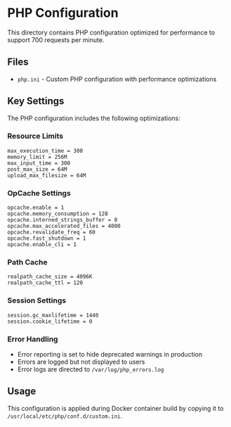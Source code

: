 # PHP Configuration

This directory contains PHP configuration optimized for performance to support 700 requests per minute.

## Files

- `php.ini` - Custom PHP configuration with performance optimizations

## Key Settings

The PHP configuration includes the following optimizations:

### Resource Limits
```
max_execution_time = 300
memory_limit = 256M
max_input_time = 300
post_max_size = 64M
upload_max_filesize = 64M
```

### OpCache Settings
```
opcache.enable = 1
opcache.memory_consumption = 128
opcache.interned_strings_buffer = 8
opcache.max_accelerated_files = 4000
opcache.revalidate_freq = 60
opcache.fast_shutdown = 1
opcache.enable_cli = 1
```

### Path Cache
```
realpath_cache_size = 4096K
realpath_cache_ttl = 120
```

### Session Settings
```
session.gc_maxlifetime = 1440
session.cookie_lifetime = 0
```

### Error Handling
- Error reporting is set to hide deprecated warnings in production
- Errors are logged but not displayed to users
- Error logs are directed to `/var/log/php_errors.log`

## Usage

This configuration is applied during Docker container build by copying it to `/usr/local/etc/php/conf.d/custom.ini`.

